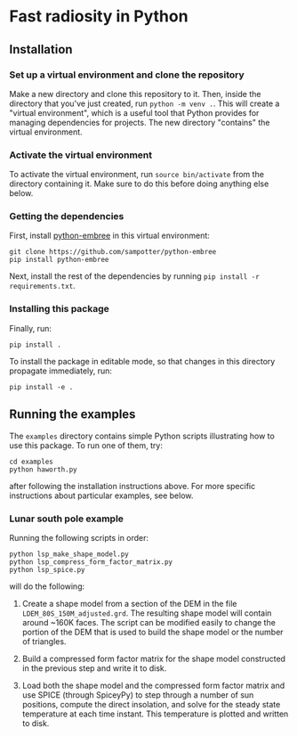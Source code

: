 # Fast radiosity in Python #

## Installation ##

### Set up a virtual environment and clone the repository ###

Make a new directory and clone this repository to it. Then, inside the
directory that you've just created, run `python -m venv .`. This will
create a "virtual environment", which is a useful tool that Python
provides for managing dependencies for projects. The new directory
"contains" the virtual environment.

### Activate the virtual environment ###

To activate the virtual environment, run `source bin/activate` from
the directory containing it. Make sure to do this before doing
anything else below.

### Getting the dependencies ###

First, install
[python-embree](https://github.com/sampotter/python-embree) in this
virtual environment:
``` shell
git clone https://github.com/sampotter/python-embree
pip install python-embree
```
Next, install the rest of the dependencies by running `pip install -r
requirements.txt`.

### Installing this package ###

Finally, run:
``` shell
pip install .
```
To install the package in editable mode, so that changes in this
directory propagate immediately, run:
``` shell
pip install -e .
```

## Running the examples ##

The `examples` directory contains simple Python scripts illustrating
how to use this package. To run one of them, try:
``` shell
cd examples
python haworth.py
```
after following the installation instructions above. For more specific
instructions about particular examples, see below.

### Lunar south pole example

Running the following scripts in order:
``` shell
python lsp_make_shape_model.py
python lsp_compress_form_factor_matrix.py
python lsp_spice.py
```
will do the following:

1. Create a shape model from a section of the DEM in the file
   `LDEM_80S_150M_adjusted.grd`. The resulting shape model will
   contain around ~160K faces. The script can be modified easily to
   change the portion of the DEM that is used to build the shape model
   or the number of triangles.

2. Build a compressed form factor matrix for the shape model
   constructed in the previous step and write it to disk.

3. Load both the shape model and the compressed form factor matrix and
   use SPICE (through SpiceyPy) to step through a number of sun
   positions, compute the direct insolation, and solve for the steady
   state temperature at each time instant. This temperature is plotted
   and written to disk.
